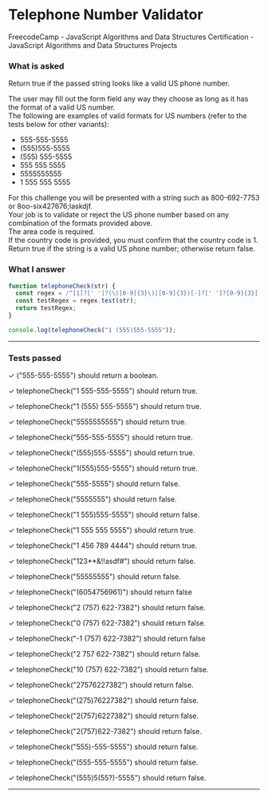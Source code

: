 # Telephone Number Validator
FreecodeCamp - JavaScript Algorithms and Data Structures Certification - JavaScript Algorithms and Data Structures Projects

### What is asked

Return true if the passed string looks like a valid US phone number.

The user may fill out the form field any way they choose as long as it has the format of a valid US number.  
The following are examples of valid formats for US numbers (refer to the tests below for other variants):

- 555-555-5555
- (555)555-5555
- (555) 555-5555
- 555 555 5555
- 5555555555
- 1 555 555 5555

For this challenge you will be presented with a string such as 800-692-7753 or 8oo-six427676;laskdjf.  
Your job is to validate or reject the US phone number based on any combination of the formats provided above.  
The area code is required.  
If the country code is provided, you must confirm that the country code is 1.  
Return true if the string is a valid US phone number; otherwise return false.

### What I answer

```javascript
function telephoneCheck(str) {
  const regex = /^[1]?[' ']?(\([0-9]{3}\)|[0-9]{3})[-]?[' ']?[0-9]{3}[' ',-]?[0-9]{4}$/g;
  const testRegex = regex.test(str);
  return testRegex; 
}

console.log(telephoneCheck("1 (555)555-5555"));

```

---

### Tests passed

✓ ("555-555-5555") should return a boolean.

✓ telephoneCheck("1 555-555-5555") should return true.

✓ telephoneCheck("1 (555) 555-5555") should return true.

✓ telephoneCheck("5555555555") should return true.

✓ telephoneCheck("555-555-5555") should return true.

✓ telephoneCheck("(555)555-5555") should return true.

✓ telephoneCheck("1(555)555-5555") should return true.

✓ telephoneCheck("555-5555") should return false.

✓ telephoneCheck("5555555") should return false.

✓ telephoneCheck("1 555)555-5555") should return false.

✓ telephoneCheck("1 555 555 5555") should return true.

✓ telephoneCheck("1 456 789 4444") should return true.

✓ telephoneCheck("123**&!!asdf#") should return false.

✓ telephoneCheck("55555555") should return false.

✓ telephoneCheck("(6054756961)") should return false

✓ telephoneCheck("2 (757) 622-7382") should return false.

✓ telephoneCheck("0 (757) 622-7382") should return false.

✓ telephoneCheck("-1 (757) 622-7382") should return false

✓ telephoneCheck("2 757 622-7382") should return false.

✓ telephoneCheck("10 (757) 622-7382") should return false.

✓ telephoneCheck("27576227382") should return false.

✓ telephoneCheck("(275)76227382") should return false.

✓ telephoneCheck("2(757)6227382") should return false.

✓ telephoneCheck("2(757)622-7382") should return false.

✓ telephoneCheck("555)-555-5555") should return false.

✓ telephoneCheck("(555-555-5555") should return false.

✓ telephoneCheck("(555)5(55?)-5555") should return false.

---
